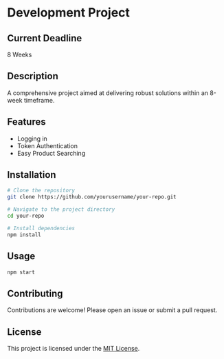 # Development Project

## Current Deadline
8 Weeks

## Description

A comprehensive project aimed at delivering robust solutions within an 8-week timeframe.

## Features

- Logging in
- Token Authentication
- Easy Product Searching


## Installation

```bash
# Clone the repository
git clone https://github.com/yourusername/your-repo.git

# Navigate to the project directory
cd your-repo

# Install dependencies
npm install
```

## Usage

```bash
npm start
```

## Contributing

Contributions are welcome! Please open an issue or submit a pull request.

## License

This project is licensed under the [MIT License](LICENSE).